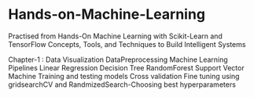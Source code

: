 # Hands-on-Machine-Learning
Practised from Hands-On Machine Learning with Scikit-Learn and TensorFlow Concepts, Tools, and Techniques to Build Intelligent Systems


Chapter-1 :
Data Visualization
DataPreprocessing
Machine Learning Pipelines
Linear Regression
Decision Tree
RandomForest
Support Vector Machine
Training and testing models
Cross validation
Fine tuning using gridsearchCV and RandmizedSearch-Choosing best hyperparameters


